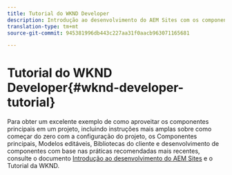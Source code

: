 ```yaml
---
title: Tutorial do WKND Developer
description: Introdução ao desenvolvimento do AEM Sites com os componentes principais
translation-type: tm+mt
source-git-commit: 945381996db443c227aa31f0aacb963071165681

---
```



# Tutorial do WKND Developer{#wknd-developer-tutorial}

Para obter um excelente exemplo de como aproveitar os componentes principais em um projeto, incluindo instruções mais amplas sobre como começar do zero com a configuração do projeto, os Componentes principais, Modelos editáveis, Bibliotecas do cliente e desenvolvimento de componentes com base nas práticas recomendadas mais recentes, consulte o documento [Introdução ao desenvolvimento do AEM Sites](https://docs.adobe.com/content/help/en/experience-manager-learn/getting-started-wknd-tutorial-develop/overview.html) e o Tutorial da WKND.
